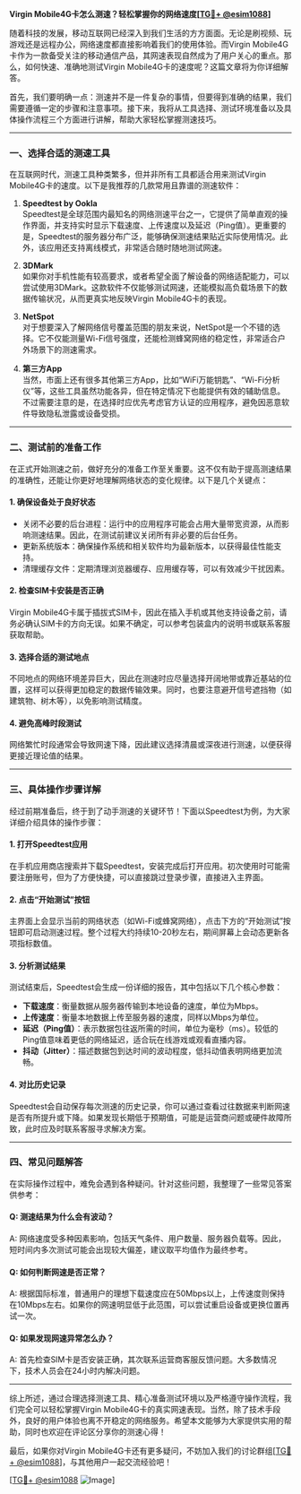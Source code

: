 **Virgin Mobile4G卡怎么测速？轻松掌握你的网络速度[[TG💪+ @esim1088](https://t.me/s/esim1088)]**

随着科技的发展，移动互联网已经深入到我们生活的方方面面。无论是刷视频、玩游戏还是远程办公，网络速度都直接影响着我们的使用体验。而Virgin Mobile4G卡作为一款备受关注的移动通信产品，其网速表现自然成为了用户关心的重点。那么，如何快速、准确地测试Virgin Mobile4G卡的速度呢？这篇文章将为你详细解答。

首先，我们要明确一点：测速并不是一件复杂的事情，但要得到准确的结果，我们需要遵循一定的步骤和注意事项。接下来，我将从工具选择、测试环境准备以及具体操作流程三个方面进行讲解，帮助大家轻松掌握测速技巧。

---

### **一、选择合适的测速工具**

在互联网时代，测速工具种类繁多，但并非所有工具都适合用来测试Virgin Mobile4G卡的速度。以下是我推荐的几款常用且靠谱的测速软件：

1. **Speedtest by Ookla**  
   Speedtest是全球范围内最知名的网络测速平台之一，它提供了简单直观的操作界面，并支持实时显示下载速度、上传速度以及延迟（Ping值）。更重要的是，Speedtest的服务器分布广泛，能够确保测速结果贴近实际使用情况。此外，该应用还支持离线模式，非常适合随时随地测试网速。

2. **3DMark**  
   如果你对手机性能有较高要求，或者希望全面了解设备的网络适配能力，可以尝试使用3DMark。这款软件不仅能够测试网速，还能模拟高负载场景下的数据传输状况，从而更真实地反映Virgin Mobile4G卡的表现。

3. **NetSpot**  
   对于想要深入了解网络信号覆盖范围的朋友来说，NetSpot是一个不错的选择。它不仅能测量Wi-Fi信号强度，还能检测蜂窝网络的稳定性，非常适合户外场景下的测速需求。

4. **第三方App**  
   当然，市面上还有很多其他第三方App，比如“WiFi万能钥匙”、“Wi-Fi分析仪”等，这些工具虽然功能各异，但在特定情况下也能提供有效的辅助信息。不过需要注意的是，在选择时应优先考虑官方认证的应用程序，避免因恶意软件导致隐私泄露或设备受损。

---

### **二、测试前的准备工作**

在正式开始测速之前，做好充分的准备工作至关重要。这不仅有助于提高测速结果的准确性，还能让你更好地理解网络状态的变化规律。以下是几个关键点：

#### **1. 确保设备处于良好状态**
   - 关闭不必要的后台进程：运行中的应用程序可能会占用大量带宽资源，从而影响测速结果。因此，在测试前建议关闭所有非必要的后台任务。
   - 更新系统版本：确保操作系统和相关软件均为最新版本，以获得最佳性能支持。
   - 清理缓存文件：定期清理浏览器缓存、应用缓存等，可以有效减少干扰因素。

#### **2. 检查SIM卡安装是否正确**
   Virgin Mobile4G卡属于插拔式SIM卡，因此在插入手机或其他支持设备之前，请务必确认SIM卡的方向无误。如果不确定，可以参考包装盒内的说明书或联系客服获取帮助。

#### **3. 选择合适的测试地点**
   不同地点的网络环境差异巨大，因此在测速时应尽量选择开阔地带或靠近基站的位置，这样可以获得更加稳定的数据传输效果。同时，也要注意避开信号遮挡物（如建筑物、树木等），以免影响测试精度。

#### **4. 避免高峰时段测试**
   网络繁忙时段通常会导致网速下降，因此建议选择清晨或深夜进行测速，以便获得更接近理论值的结果。

---

### **三、具体操作步骤详解**

经过前期准备后，终于到了动手测速的关键环节！下面以Speedtest为例，为大家详细介绍具体的操作步骤：

#### **1. 打开Speedtest应用**
   在手机应用商店搜索并下载Speedtest，安装完成后打开应用。初次使用时可能需要注册账号，但为了方便快捷，可以直接跳过登录步骤，直接进入主界面。

#### **2. 点击“开始测试”按钮**
   主界面上会显示当前的网络状态（如Wi-Fi或蜂窝网络），点击下方的“开始测试”按钮即可启动测速过程。整个过程大约持续10-20秒左右，期间屏幕上会动态更新各项指标数值。

#### **3. 分析测试结果**
   测试结束后，Speedtest会生成一份详细的报告，其中包括以下几个核心参数：
   - **下载速度**：衡量数据从服务器传输到本地设备的速度，单位为Mbps。
   - **上传速度**：衡量本地数据上传至服务器的速度，同样以Mbps为单位。
   - **延迟（Ping值）**：表示数据包往返所需的时间，单位为毫秒（ms）。较低的Ping值意味着更低的网络延迟，适合玩在线游戏或观看直播内容。
   - **抖动（Jitter）**：描述数据包到达时间的波动程度，低抖动值表明网络更加流畅。

#### **4. 对比历史记录**
   Speedtest会自动保存每次测速的历史记录，你可以通过查看过往数据来判断网速是否有所提升或下降。如果发现长期低于预期值，可能是运营商问题或硬件故障所致，此时应及时联系客服寻求解决方案。

---

### **四、常见问题解答**

在实际操作过程中，难免会遇到各种疑问。针对这些问题，我整理了一些常见答案供参考：

#### **Q: 测速结果为什么会有波动？**
A: 网络速度受多种因素影响，包括天气条件、用户数量、服务器负载等。因此，短时间内多次测试可能会出现较大偏差，建议取平均值作为最终参考。

#### **Q: 如何判断网速是否正常？**
A: 根据国际标准，普通用户的理想下载速度应在50Mbps以上，上传速度则保持在10Mbps左右。如果你的网速明显低于此范围，可以尝试重启设备或更换位置再试一次。

#### **Q: 如果发现网速异常怎么办？**
A: 首先检查SIM卡是否安装正确，其次联系运营商客服反馈问题。大多数情况下，技术人员会在24小时内解决问题。

---

综上所述，通过合理选择测速工具、精心准备测试环境以及严格遵守操作流程，我们完全可以轻松掌握Virgin Mobile4G卡的真实网速表现。当然，除了技术手段外，良好的用户体验也离不开稳定的网络服务。希望本文能够为大家提供实用的帮助，同时也欢迎在评论区分享你的测速心得！

最后，如果你对Virgin Mobile4G卡还有更多疑问，不妨加入我们的讨论群组[[TG💪+ @esim1088](https://t.me/s/esim1088)]，与其他用户一起交流经验吧！

[[TG💪+ @esim1088](https://t.me/s/esim1088) ![Image](https://i.postimg.cc/4NQfJmqS/Snipaste-2025-05-13-00-14-12.png)]